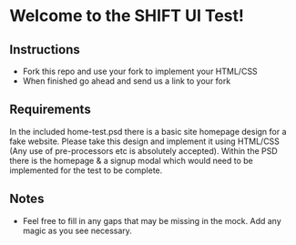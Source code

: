 # Welcome to the SHIFT UI Test!

## Instructions
* Fork this repo and use your fork to implement your HTML/CSS
* When finished go ahead and send us a link to your fork

## Requirements
In the included home-test.psd there is a basic site homepage design for a fake website. Please take this design and implement it using HTML/CSS (Any use of pre-processors etc is absolutely accepted). Within the PSD there is the homepage & a signup modal which would need to be implemented for the test to be complete.

## Notes
* Feel free to fill in any gaps that may be missing in the mock. Add any magic as you see necessary.